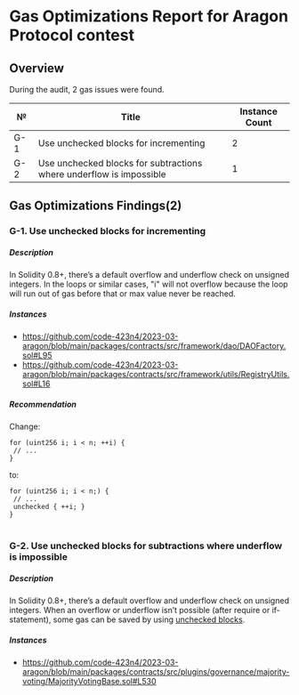 # Gas Optimizations Report for Aragon Protocol contest
## Overview
During the audit, 2 gas issues were found.  

№ | Title | Instance Count 
--- | --- | --- 
G-1 | Use unchecked blocks for incrementing | 2 
G-2 | Use unchecked blocks for subtractions where underflow is impossible | 1 

## Gas Optimizations Findings(2)
### G-1. Use unchecked blocks for incrementing
##### Description
In Solidity 0.8+, there’s a default overflow and underflow check on unsigned integers. In the loops or similar cases, "i" will not overflow because the loop will run out of gas before that or max value never be reached.
##### Instances
- https://github.com/code-423n4/2023-03-aragon/blob/main/packages/contracts/src/framework/dao/DAOFactory.sol#L95
- https://github.com/code-423n4/2023-03-aragon/blob/main/packages/contracts/src/framework/utils/RegistryUtils.sol#L16

##### Recommendation
Change:
```
for (uint256 i; i < n; ++i) {
 // ...
}
```
to:
```
for (uint256 i; i < n;) { 
 // ...
 unchecked { ++i; }
}
```
#
### G-2. Use unchecked blocks for subtractions where underflow is impossible
##### Description
In Solidity 0.8+, there’s a default overflow and underflow check on unsigned integers. When an overflow or underflow isn’t possible (after require or if-statement), some gas can be saved by using [unchecked blocks](https://docs.soliditylang.org/en/v0.8.17/control-structures.html#checked-or-unchecked-arithmetic).
##### Instances
- https://github.com/code-423n4/2023-03-aragon/blob/main/packages/contracts/src/plugins/governance/majority-voting/MajorityVotingBase.sol#L530